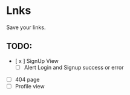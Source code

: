 # Lnks

Save your links.

## TODO:
- [ x ] SignUp View
  - [ ] Alert Login and Signup success or error
- [ ] 404 page
- [ ] Profile view
